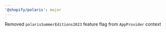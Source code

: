 ```yaml
---
'@shopify/polaris': major
---
```


Removed `polarisSummerEditions2023` feature flag from `AppProvider` context
